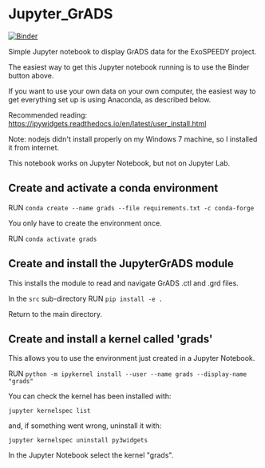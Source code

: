 # Jupyter_GrADS

[![Binder](https://mybinder.org/badge_logo.svg)](https://mybinder.org/v2/gh/sebranchett/Jupyter_GrADS/master?filepath=grads_data.ipynb)

Simple Jupyter notebook to display GrADS data for the ExoSPEEDY project.

The easiest way to get this Jupyter notebook running is to use the Binder button above.

If you want to use your own data on your own computer, the easiest way to get everything set up is using Anaconda, as described below.

Recommended reading: https://ipywidgets.readthedocs.io/en/latest/user_install.html

Note: nodejs didn't install properly on my Windows 7 machine, so I installed it from internet.

This notebook works on Jupyter Notebook, but not on Jupyter Lab.

## Create and activate a conda environment

RUN 
```conda create --name grads --file requirements.txt -c conda-forge```

You only have to create the environment once.

RUN 
```conda activate grads```

## Create and install the JupyterGrADS module
This installs the module to read and navigate GrADS .ctl and .grd files.

In the ```src``` sub-directory RUN
```pip install -e .```

Return to the main directory.

## Create and install a kernel called 'grads'
This allows you to use the environment just created in a Jupyter Notebook.

RUN
```python -m ipykernel install --user --name grads --display-name "grads"```

You can check the kernel has been installed with:

```jupyter kernelspec list```

and, if something went wrong, uninstall it with:

```jupyter kernelspec uninstall py3widgets```

In the Jupyter Notebook select the kernel "grads".
